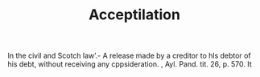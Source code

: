 ---
title: Acceptilation
permalink: "/definitions/acceptilation.html"
body: In the civil and Scotch law’.- A release made by a creditor to hls debtor of
  his debt, without receiving any cppsideration. , Ayl. Pand. tit. 26, p. 570. It
published_at: '2018-07-07'
layout: post
---